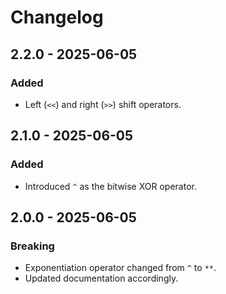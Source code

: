 # Changelog

## 2.2.0 - 2025-06-05

### Added
- Left (`<<`) and right (`>>`) shift operators.

## 2.1.0 - 2025-06-05

### Added
- Introduced `^` as the bitwise XOR operator.

## 2.0.0 - 2025-06-05

### Breaking
- Exponentiation operator changed from `^` to `**`.
- Updated documentation accordingly.

